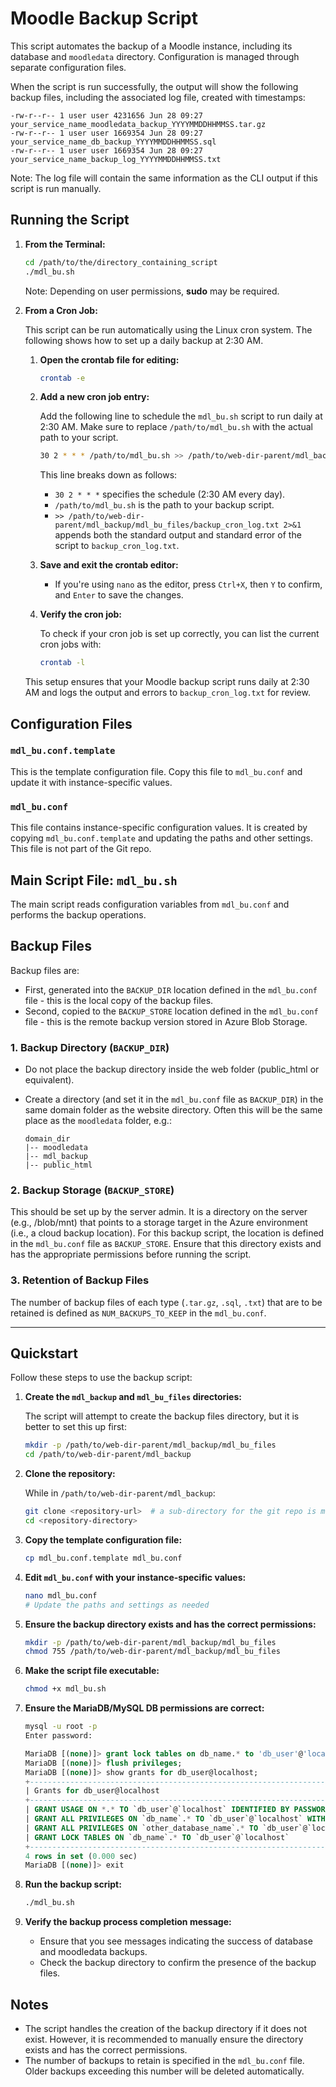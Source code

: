# Moodle Backup Script

This script automates the backup of a Moodle instance, including its database and `moodledata` directory. Configuration is managed through separate configuration files.

When the script is run successfully, the output will show the following backup files, including the associated log file, created with timestamps:

```
-rw-r--r-- 1 user user 4231656 Jun 28 09:27 your_service_name_moodledata_backup_YYYYMMDDHHMMSS.tar.gz
-rw-r--r-- 1 user user 1669354 Jun 28 09:27 your_service_name_db_backup_YYYYMMDDHHMMSS.sql
-rw-r--r-- 1 user user 1669354 Jun 28 09:27 your_service_name_backup_log_YYYYMMDDHHMMSS.txt
```

Note: The log file will contain the same information as the CLI output if this script is run manually.

## Running the Script

1. **From the Terminal:**

    ```sh
    cd /path/to/the/directory_containing_script
    ./mdl_bu.sh
    ```

    Note: Depending on user permissions, **sudo** may be required.

2. **From a Cron Job:**

    This script can be run automatically using the Linux cron system. The following shows how to set up a daily backup at 2:30 AM.

    1. **Open the crontab file for editing:**

        ```sh
        crontab -e
        ```

    2. **Add a new cron job entry:**

        Add the following line to schedule the `mdl_bu.sh` script to run daily at 2:30 AM. Make sure to replace `/path/to/mdl_bu.sh` with the actual path to your script.

        ```sh
        30 2 * * * /path/to/mdl_bu.sh >> /path/to/web-dir-parent/mdl_backup/mdl_bu_files/backup_cron_log.txt 2>&1
        ```

        This line breaks down as follows:
        - `30 2 * * *` specifies the schedule (2:30 AM every day).
        - `/path/to/mdl_bu.sh` is the path to your backup script.
        - `>> /path/to/web-dir-parent/mdl_backup/mdl_bu_files/backup_cron_log.txt 2>&1` appends both the standard output and standard error of the script to `backup_cron_log.txt`.

    3. **Save and exit the crontab editor:**

        - If you're using `nano` as the editor, press `Ctrl+X`, then `Y` to confirm, and `Enter` to save the changes.

    4. **Verify the cron job:**

        To check if your cron job is set up correctly, you can list the current cron jobs with:

        ```sh
        crontab -l
        ```

    This setup ensures that your Moodle backup script runs daily at 2:30 AM and logs the output and errors to `backup_cron_log.txt` for review.

## Configuration Files

### `mdl_bu.conf.template`

This is the template configuration file. Copy this file to `mdl_bu.conf` and update it with instance-specific values.

### `mdl_bu.conf`

This file contains instance-specific configuration values. It is created by copying `mdl_bu.conf.template` and updating the paths and other settings. This file is not part of the Git repo.

## Main Script File: `mdl_bu.sh`

The main script reads configuration variables from `mdl_bu.conf` and performs the backup operations.

## Backup Files

Backup files are:
- First, generated into the `BACKUP_DIR` location defined in the `mdl_bu.conf` file - this is the local copy of the backup files.
- Second, copied to the `BACKUP_STORE` location defined in the `mdl_bu.conf` file - this is the remote backup version stored in Azure Blob Storage.

### 1. Backup Directory (`BACKUP_DIR`)

- Do not place the backup directory inside the web folder (public_html or equivalent).
- Create a directory (and set it in the `mdl_bu.conf` file as `BACKUP_DIR`) in the same domain folder as the website directory. Often this will be the same place as the `moodledata` folder, e.g.:

    ```
    domain_dir
    |-- moodledata
    |-- mdl_backup
    |-- public_html
    ```

### 2. Backup Storage (`BACKUP_STORE`)

This should be set up by the server admin. It is a directory on the server (e.g., /blob/mnt) that points to a storage target in the Azure environment (i.e., a cloud backup location). For this backup script, the location is defined in the `mdl_bu.conf` file as `BACKUP_STORE`. Ensure that this directory exists and has the appropriate permissions before running the script.

### 3. Retention of Backup Files

The number of backup files of each type (`.tar.gz`, `.sql`, `.txt`) that are to be retained is defined as `NUM_BACKUPS_TO_KEEP` in the `mdl_bu.conf`.

---

## Quickstart

Follow these steps to use the backup script:

1. **Create the `mdl_backup` and `mdl_bu_files` directories:**

    The script will attempt to create the backup files directory, but it is better to set this up first:

    ```sh
    mkdir -p /path/to/web-dir-parent/mdl_backup/mdl_bu_files
    cd /path/to/web-dir-parent/mdl_backup
    ```

2. **Clone the repository:**

    While in `/path/to/web-dir-parent/mdl_backup`:

    ```sh
    git clone <repository-url>  # a sub-directory for the git repo is made e.g., 'mdl_bu_script'
    cd <repository-directory>
    ```

3. **Copy the template configuration file:**

    ```sh
    cp mdl_bu.conf.template mdl_bu.conf
    ```

4. **Edit `mdl_bu.conf` with your instance-specific values:**

    ```sh
    nano mdl_bu.conf
    # Update the paths and settings as needed
    ```

5. **Ensure the backup directory exists and has the correct permissions:**

    ```sh
    mkdir -p /path/to/web-dir-parent/mdl_backup/mdl_bu_files
    chmod 755 /path/to/web-dir-parent/mdl_backup/mdl_bu_files
    ```

6. **Make the script file executable:**

    ```sh
    chmod +x mdl_bu.sh
    ```

7. **Ensure the MariaDB/MySQL DB permissions are correct:**

    ```sh
    mysql -u root -p
    Enter password: 
    ```

    ```sql
    MariaDB [(none)]> grant lock tables on db_name.* to 'db_user'@'localhost';
    MariaDB [(none)]> flush privileges;
    MariaDB [(none)]> show grants for db_user@localhost;
    +----------------------------------------------------------------------------------------------+
    | Grants for db_user@localhost                                                                  |
    +----------------------------------------------------------------------------------------------+
    | GRANT USAGE ON *.* TO `db_user`@`localhost` IDENTIFIED BY PASSWORD 'password-hash-shown'     |
    | GRANT ALL PRIVILEGES ON `db_name`.* TO `db_user`@`localhost` WITH GRANT OPTION               |
    | GRANT ALL PRIVILEGES ON `other_database_name`.* TO `db_user`@`localhost` WITH GRANT OPTION   |
    | GRANT LOCK TABLES ON `db_name`.* TO `db_user`@`localhost`                                    |
    +----------------------------------------------------------------------------------------------+
    4 rows in set (0.000 sec)
    MariaDB [(none)]> exit
    ```

8. **Run the backup script:**

    ```sh
    ./mdl_bu.sh
    ```

9. **Verify the backup process completion message:**

    - Ensure that you see messages indicating the success of database and moodledata backups.
    - Check the backup directory to confirm the presence of the backup files.

## Notes

- The script handles the creation of the backup directory if it does not exist. However, it is recommended to manually ensure the directory exists and has the correct permissions.
- The number of backups to retain is specified in the `mdl_bu.conf` file. Older backups exceeding this number will be deleted automatically.
